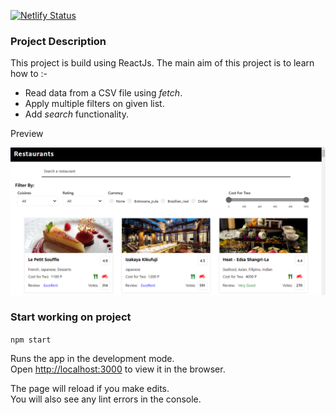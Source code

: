 [![Netlify Status](https://api.netlify.com/api/v1/badges/fd6a0bc7-aa01-4640-a1b0-4ae768421122/deploy-status)](https://restraurant-app.netlify.app/)  

### Project Description
This project is build using ReactJs. The main aim of this project is to learn how to :-  

- Read data from a CSV file using _fetch_.
- Apply multiple filters on given list.
- Add _search_ functionality.

Preview

![](public/restaurantApp.png)
 
### Start working on project
`npm start`

Runs the app in the development mode.<br />
Open [http://localhost:3000](http://localhost:3000) to view it in the browser.

The page will reload if you make edits.<br />
You will also see any lint errors in the console.
